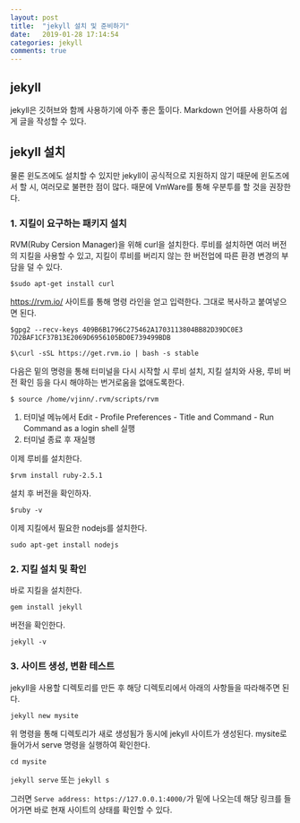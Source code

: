 ```yaml
---
layout: post
title:  "jekyll 설치 및 준비하기"
date:   2019-01-28 17:14:54
categories: jekyll
comments: true
---
```


## jekyll

jekyll은 깃허브와 함께 사용하기에 아주 좋은 툴이다. Markdown 언어를 사용하여 쉽게 글을 작성할 수 있다.

## jekyll 설치

물론 윈도즈에도 설치할 수 있지만 jekyll이 공식적으로 지원하지 않기 때문에 윈도즈에서 할 시, 여러모로 불편한 점이 많다. 때문에 VmWare를 통해 우분투를 할 것을 권장한다.

### 1. 지킬이 요구하는 패키지 설치
RVM(Ruby Cersion Manager)을 위해 curl을 설치한다. 루비를 설치하면 여러 버전의 지킬을 사용할 수 있고, 지킬이 루비를 버리지 않는 한 버전업에 따른 환경 변경의 부담을 덜 수 있다.

`$sudo apt-get install curl`

<https://rvm.io/> 사이트를 통해 명령 라인을 얻고 입력한다. 그대로 복사하고 붙여넣으면 된다.

`$gpg2 --recv-keys 409B6B1796C275462A1703113804BB82D39DC0E3 7D2BAF1CF37B13E2069D6956105BD0E739499BDB`

`$\curl -sSL https://get.rvm.io | bash -s stable`

다음은 밑의 명령을 통해 터미널을 다시 시작할 시 루비 설치, 지킬 설치와 사용, 루비 버전 확인 등을 다시 해야하는 번거로움을 없애도록한다.

`$ source /home/vjinn/.rvm/scripts/rvm`

1. 터미널 메뉴에서 Edit - Profile Preferences - Title and Command - Run Command as a login shell 실행
2. 터미널 종료 후 재실행

이제 루비를 설치한다.

`$rvm install ruby-2.5.1`

설치 후 버전을 확인하자.

`$ruby -v`

이제 지킬에서 필요한 nodejs를 설치한다.

`sudo apt-get install nodejs`

### 2. 지킬 설치 및 확인

바로 지킬을 설치한다. 

`gem install jekyll`

버전을 확인한다.

`jekyll -v`

### 3. 사이트 생성, 변환 테스트

jekyll을 사용할 디렉토리를 만든 후 해당 디렉토리에서 아래의 사항들을 따라해주면 된다.

`jekyll new mysite`

위 명령을 통해 디렉토리가 새로 생성됨가 동시에 jekyll 사이트가 생성된다. mysite로 들어가서 serve 명령을 실행하여 확인한다.

`cd mysite`

`jekyll serve` 또는 `jekyll s`

그러면 `Serve address: https://127.0.0.1:4000/`가 밑에 나오는데 해당 링크를 들어가면 바로 현재 사이트의 상태를 확인할 수 있다.

